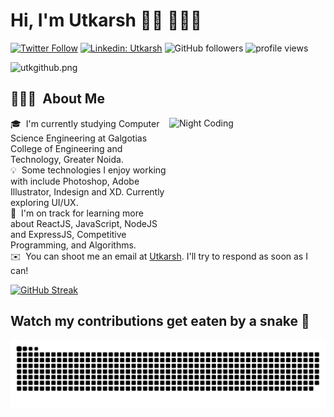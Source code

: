 # Hi, I'm Utkarsh 👋🏾 👨🏽‍💻

[![Twitter Follow](https://img.shields.io/twitter/follow/utkarshsingx?label=Follow)](https://twitter.com/intent/follow?screen_name=utkarshsingx)
[![Linkedin: Utkarsh](https://img.shields.io/badge/-Utkarsh-blue?style=flat-square&logo=Linkedin&logoColor=white&link=https:https://www.linkedin.com/in/utkarsh-singh-0b9090227/)](https://www.linkedin.com/in/utkarsh-singh-0b9090227/)
![GitHub followers](https://img.shields.io/github/followers/utkarshsingx?label=Follow&style=social)
<img alt = "profile views" src="https://komarev.com/ghpvc/?username=backupsingx&color=brightgreen"> 

![utkgithub.png](https://github.com/backupsingx/backupsingx/assets/92610758/c9aca1d9-7fa1-4290-93c3-f4d12267a83a)

## 👨🏻‍💻 &nbsp;About Me

<img alt="Night Coding" src="https://github.com/utkarshsingx/utkarshsingx/assets/92610758/e7ed4589-4135-47b2-9129-664da4bacb30" align="right" width="250" height="200" />

🎓 &nbsp;I'm currently studying Computer Science Engineering at Galgotias College of Engineering and Technology, Greater Noida.\
💡 &nbsp;Some technologies I enjoy working with include Photoshop, Adobe Illustrator, Indesign and XD. Currently exploring UI/UX.\
🌱 &nbsp;I'm on track for learning more about ReactJS, JavaScript, NodeJS and ExpressJS, Competitive Programming, and Algorithms.\
✉️ &nbsp;You can shoot me an email at [Utkarsh](mailto:hauntedutkarsh@gmail.com). I'll try to respond as soon as I can!


[![GitHub Streak](https://streak-stats.demolab.com?user=utkarshsingx&theme=shadow-brown&hide_border=true&date_format=M%20j%5B%2C%20Y%5D&card_width=500&fire=832AEB)](https://git.io/streak-stats)

  
## Watch my contributions get eaten by a snake 🐍

<img src="https://raw.githubusercontent.com/utkarshsingx/utkarshsingx/output/snake.svg" alt="Snake animation" />


